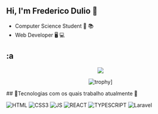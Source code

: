 ## Hi, I'm Frederico Dulio 👋

- Computer Science Student 📖 📚
- Web Developer 🖥️ 💻
## :a
<div align="center">
  
![](https://github-readme-stats.vercel.app/api?username=Frederico-Dulio&show_icons=true&theme=radical&hide=prs,issues)  
<!--![](https://github-readme-stats.vercel.app/api/top-langs?username=Frederico-Dulio&layout=compact&langs_count=8&theme=radical&hide=hack)  
![](http://github-profile-summary-cards.vercel.app/api/cards/stats?username=Frederico-Dulio&theme=radical)-->
![trophy](https://github-profile-trophy.vercel.app/?username=Frederico-Dulio&theme=radical&rank=C,B,A,AA,AAA,S&margin-h=15&column=3)]

</div>
## 🌟Tecnologias com os quais trabalho atualmente 🌟

![HTML](https://img.shields.io/badge/HTML5-E34F26?style=for-the-badge&logo=html5&logoColor=white)
![CSS3](https://img.shields.io/badge/CSS3-1572B6?style=for-the-badge&logo=css3&logoColor=white)
![JS](https://img.shields.io/badge/JavaScript-323330?style=for-the-badge&logo=javascript&logoColor=F7DF1E)
![REACT](https://img.shields.io/badge/React-20232A?style=for-the-badge&logo=react&logoColor=61DAFB)
![TYPESCRIPT](https://img.shields.io/badge/TypeScript-007ACC?style=for-the-badge&logo=typescript&logoColor=white)
![Laravel](https://img.shields.io/badge/Laravel-FF2D20?style=for-the-badge&logo=laravel&logoColor=white)


